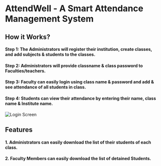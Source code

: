 # AttendWell - A Smart Attendance Management System

## How it Works?

#### Step 1: The Administrators will register their institution, create classes, and add subjects & students to the classes.

#### Step 2: Administrators will provide classname & class password to Faculties/teachers.

#### Step 3: Faculty can easily login using class name & password and add & see attendance of all students in class.

#### Step 4: Students can view their attendance by entering their name, class name & Institute name.

![Login Screen](./AttendWell/src/assets/login.png)

## Features

#### 1. Administrators can easily download the list of their students of each class.

#### 2. Faculty Members can easily download the list of detained Students.
